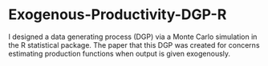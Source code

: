 # Exogenous-Productivity-DGP-R

I designed a data generating process (DGP) via a Monte Carlo simulation in the R statistical package. The paper that this DGP was created for concerns estimating production functions when output is given exogenously.
